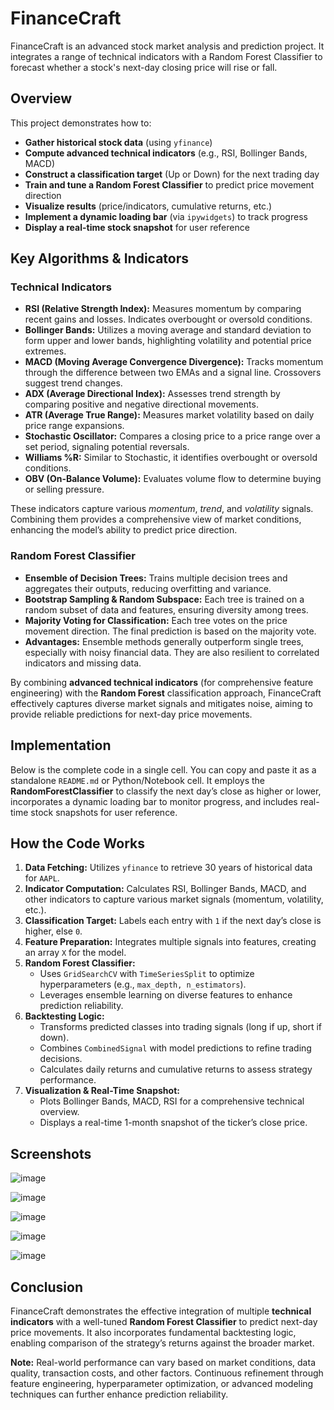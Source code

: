 <h1>FinanceCraft</h1>

<p>
FinanceCraft is an advanced stock market analysis and prediction project. It integrates a range of technical indicators with a Random Forest Classifier to forecast whether a stock's next-day closing price will rise or fall.
</p>

<h2>Overview</h2>
<p>
This project demonstrates how to:
</p>
<ul>
  <li><strong>Gather historical stock data</strong> (using <code>yfinance</code>)</li>
  <li><strong>Compute advanced technical indicators</strong> (e.g., RSI, Bollinger Bands, MACD)</li>
  <li><strong>Construct a classification target</strong> (Up or Down) for the next trading day</li>
  <li><strong>Train and tune a Random Forest Classifier</strong> to predict price movement direction</li>
  <li><strong>Visualize results</strong> (price/indicators, cumulative returns, etc.)</li>
  <li><strong>Implement a dynamic loading bar</strong> (via <code>ipywidgets</code>) to track progress</li>
  <li><strong>Display a real-time stock snapshot</strong> for user reference</li>
</ul>

<h2>Key Algorithms & Indicators</h2>

<h3>Technical Indicators</h3>
<ul>
  <li><strong>RSI (Relative Strength Index):</strong> Measures momentum by comparing recent gains and losses. Indicates overbought or oversold conditions.</li>
  <li><strong>Bollinger Bands:</strong> Utilizes a moving average and standard deviation to form upper and lower bands, highlighting volatility and potential price extremes.</li>
  <li><strong>MACD (Moving Average Convergence Divergence):</strong> Tracks momentum through the difference between two EMAs and a signal line. Crossovers suggest trend changes.</li>
  <li><strong>ADX (Average Directional Index):</strong> Assesses trend strength by comparing positive and negative directional movements.</li>
  <li><strong>ATR (Average True Range):</strong> Measures market volatility based on daily price range expansions.</li>
  <li><strong>Stochastic Oscillator:</strong> Compares a closing price to a price range over a set period, signaling potential reversals.</li>
  <li><strong>Williams %R:</strong> Similar to Stochastic, it identifies overbought or oversold conditions.</li>
  <li><strong>OBV (On-Balance Volume):</strong> Evaluates volume flow to determine buying or selling pressure.</li>
</ul>

<p>
These indicators capture various <em>momentum</em>, <em>trend</em>, and <em>volatility</em> signals. Combining them provides a comprehensive view of market conditions, enhancing the model’s ability to predict price direction.
</p>

<h3>Random Forest Classifier</h3>
<ul>
  <li><strong>Ensemble of Decision Trees:</strong> Trains multiple decision trees and aggregates their outputs, reducing overfitting and variance.</li>
  <li><strong>Bootstrap Sampling & Random Subspace:</strong> Each tree is trained on a random subset of data and features, ensuring diversity among trees.</li>
  <li><strong>Majority Voting for Classification:</strong> Each tree votes on the price movement direction. The final prediction is based on the majority vote.</li>
  <li><strong>Advantages:</strong> Ensemble methods generally outperform single trees, especially with noisy financial data. They are also resilient to correlated indicators and missing data.</li>
</ul>

<p>
By combining <strong>advanced technical indicators</strong> (for comprehensive feature engineering) with the <strong>Random Forest</strong> classification approach, FinanceCraft effectively captures diverse market signals and mitigates noise, aiming to provide reliable predictions for next-day price movements.
</p>

<h2>Implementation</h2>
<p>
Below is the complete code in a single cell. You can copy and paste it as a standalone <code>README.md</code> or Python/Notebook cell. It employs the <strong>RandomForestClassifier</strong> to classify the next day’s close as higher or lower, incorporates a dynamic loading bar to monitor progress, and includes real-time stock snapshots for user reference.
</p>
<h2>How the Code Works</h2>
<ol>
  <li><strong>Data Fetching:</strong> Utilizes <code>yfinance</code> to retrieve 30 years of historical data for <code>AAPL</code>.</li>
  <li><strong>Indicator Computation:</strong> Calculates RSI, Bollinger Bands, MACD, and other indicators to capture various market signals (momentum, volatility, etc.).</li>
  <li><strong>Classification Target:</strong> Labels each entry with <code>1</code> if the next day’s close is higher, else <code>0</code>.</li>
  <li><strong>Feature Preparation:</strong> Integrates multiple signals into features, creating an array <code>X</code> for the model.</li>
  <li><strong>Random Forest Classifier:</strong> 
    <ul>
      <li>Uses <code>GridSearchCV</code> with <code>TimeSeriesSplit</code> to optimize hyperparameters (e.g., <code>max_depth, n_estimators</code>).</li>
      <li>Leverages ensemble learning on diverse features to enhance prediction reliability.</li>
    </ul>
  </li>
  <li><strong>Backtesting Logic:</strong> 
    <ul>
      <li>Transforms predicted classes into trading signals (long if up, short if down).</li>
      <li>Combines <code>CombinedSignal</code> with model predictions to refine trading decisions.</li>
      <li>Calculates daily returns and cumulative returns to assess strategy performance.</li>
    </ul>
  </li>
  <li><strong>Visualization & Real-Time Snapshot:</strong> 
    <ul>
      <li>Plots Bollinger Bands, MACD, RSI for a comprehensive technical overview.</li>
      <li>Displays a real-time 1-month snapshot of the ticker’s close price.</li>
    </ul>
  </li>
</ol>
<h2>Screenshots</h2>

![image](https://github.com/user-attachments/assets/80ee058f-1616-4637-8ed6-a0ece0d7a0a3)

![image](https://github.com/user-attachments/assets/6372b14f-e130-4969-a30b-0084fc81452a)

![image](https://github.com/user-attachments/assets/61bf6fae-bb06-4b5d-92ca-a95e5c6738d3)

![image](https://github.com/user-attachments/assets/4e95c857-3943-4551-8abe-26a6389e293b)

![image](https://github.com/user-attachments/assets/d3a25fea-e4a6-4d87-8be2-ca6e760c545f)

<h2>Conclusion</h2>
<p>
FinanceCraft demonstrates the effective integration of multiple <strong>technical indicators</strong> with a well-tuned <strong>Random Forest Classifier</strong> to predict next-day price movements. It also incorporates fundamental backtesting logic, enabling comparison of the strategy’s returns against the broader market.
</p>

<p>
<strong>Note:</strong> Real-world performance can vary based on market conditions, data quality, transaction costs, and other factors. Continuous refinement through feature engineering, hyperparameter optimization, or advanced modeling techniques can further enhance prediction reliability.
</p>
